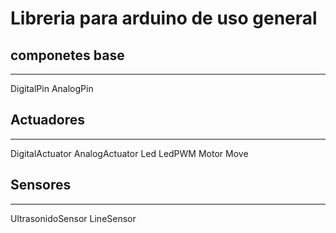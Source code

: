 # Libreria para arduino de uso general

## componetes base
----
 DigitalPin
 AnalogPin

## Actuadores
----
 DigitalActuator
 AnalogActuator
 Led
 LedPWM
 Motor
 Move

## Sensores
----
 UltrasonidoSensor
 LineSensor
